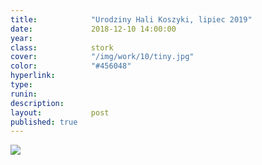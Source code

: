 ```yaml
---
title:            "Urodziny Hali Koszyki, lipiec 2019"
date:             2018-12-10 14:00:00
year:             
class:            stork
cover:            "/img/work/10/tiny.jpg"
color:            "#456048"
hyperlink:        
type:             
runin:            
description:      
layout:           post
published: true
---
```


<div class="post-content-grid">
  <div class="post-content-column column-1">
    <img class="post-content-screen desktop" src="{{ site.baseurl }}/img/work/10/urodzinykoszykow.png" />
  </div>
</div>

